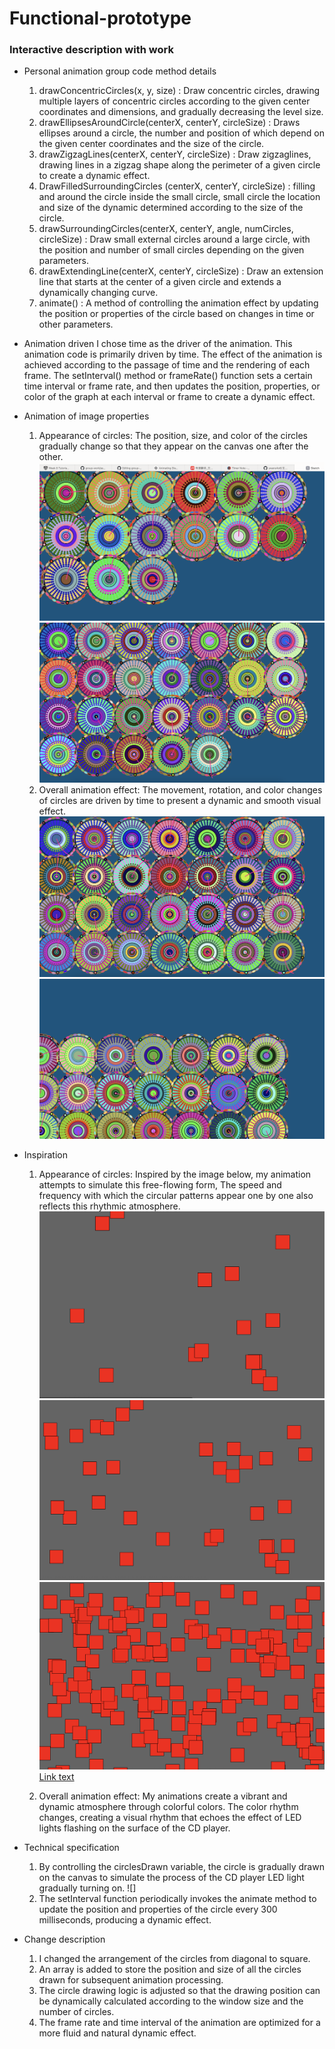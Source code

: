 # Functional-prototype
### Interactive description with work

- Personal animation group code method details
  1. drawConcentricCircles(x, y, size) : Draw concentric circles, drawing multiple layers of concentric circles according to the given center coordinates and dimensions, and gradually decreasing the level size.
  2. drawEllipsesAroundCircle(centerX, centerY, circleSize) : Draws ellipses around a circle, the number and position of which depend on the given center coordinates and the size of the circle.
  3. drawZigzagLines(centerX, centerY, circleSize) : Draw zigzaglines, drawing lines in a zigzag shape along the perimeter of a given circle to create a dynamic effect.
  4. DrawFilledSurroundingCircles (centerX, centerY, circleSize) : filling and around the circle inside the small circle, small circle the location and size of the dynamic determined according to the size of the circle.
  5. drawSurroundingCircles(centerX, centerY, angle, numCircles, circleSize) : Draw small external circles around a large circle, with the position and number of small circles depending on the given parameters.
  6. drawExtendingLine(centerX, centerY, circleSize) : Draw an extension line that starts at the center of a given circle and extends a dynamically changing curve.
  7. animate() : A method of controlling the animation effect by updating the position or properties of the circle based on changes in time or other parameters.

- Animation driven
  I chose time as the driver of the animation.
  This animation code is primarily driven by time. The effect of the animation is achieved according to the passage of time and the rendering of each frame. The setInterval() method or frameRate() function sets a certain time interval or frame rate, and then updates the position, properties, or color of the graph at each interval or frame to create a dynamic effect.
   
- Animation of image properties
   1. Appearance of circles: The position, size, and color of the circles gradually change so that they appear on the canvas one after the other.
      ![](assets//4.png)
      ![](assets//2.png)
   2. Overall animation effect: The movement, rotation, and color changes of circles are driven by time to present a dynamic and smooth visual effect.
      ![](assets//3.png)
      ![](assets//5.png)
   
- Inspiration
  1. Appearance of circles: Inspired by the image below, my animation attempts to simulate this free-flowing form, The speed and frequency with which the circular patterns appear one by one also reflects this rhythmic atmosphere.
   ![](assets//截屏2024-05-27%20下午6.22.51.png)
   ![](assets//截屏2024-05-27%20下午6.22.59.png)
   ![](assets//截屏2024-05-27%20下午6.23.59.png)
   [Link text](https://openprocessing.org/sketch/2230988)

  2. Overall animation effect: My animations create a vibrant and dynamic atmosphere through colorful colors. The color rhythm changes, creating a visual rhythm that echoes the effect of LED lights flashing on the surface of the CD player. 
  
- Technical specification
  1. By controlling the circlesDrawn variable, the circle is gradually drawn on the canvas to simulate the process of the CD player LED light gradually turning on.
     ![]
  3. The setInterval function periodically invokes the animate method to update the position and properties of the circle every 300 milliseconds, producing a dynamic effect.

- Change description
  1. I changed the arrangement of the circles from diagonal to square.
  2. An array is added to store the position and size of all the circles drawn for subsequent animation processing.
  3. The circle drawing logic is adjusted so that the drawing position can be dynamically calculated according to the window size and the number of circles.
  4. The frame rate and time interval of the animation are optimized for a more fluid and natural dynamic effect.

